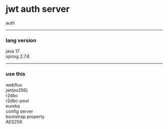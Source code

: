 # jwt auth server
auth

---------------
### lang version
java 17\
spring 2.7.6

--------------
### use this
webflux\
jwt(es256)\
r2dbc\
r2dbc-pool\
eureka\
config server\
bootstrap property\
AES256
